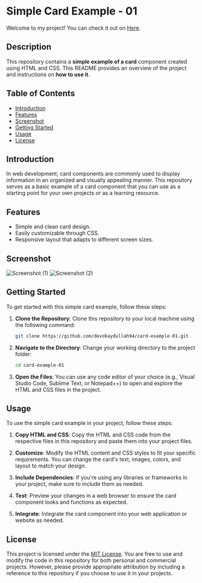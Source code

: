 # Simple Card Example - 01

Welcome to my project! You can check it out on [Here](https://card-example-01.vercel.app).

## Description

This repository contains a __simple example of a card__ component created using HTML and CSS. This README provides an overview of the project and instructions on **how to use it**.

## Table of Contents

- [Introduction](#introduction)
- [Features](#features)
- [Screenshot](#screenshot)
- [Getting Started](#getting-started)
- [Usage](#usage)
- [License](#license)

## Introduction

In web development, card components are commonly used to display information in an organized and visually appealing manner. This repository serves as a basic example of a card component that you can use as a starting point for your own projects or as a learning resource.

## Features

- Simple and clean card design.
- Easily customizable through CSS.
- Responsive layout that adapts to different screen sizes.

## Screenshot
![Screenshot (1)](https://github.com/devobaydullah94/card-example-01/assets/142870705/beb15fbf-a899-47d9-bed5-3a762da7efa8)
![Screenshot (2)](https://github.com/devobaydullah94/card-example-01/assets/142870705/9241fe5b-2487-46ed-958d-7daf0bb223ac)


## Getting Started

To get started with this simple card example, follow these steps:

1. **Clone the Repository**: Clone this repository to your local machine using the following command:

   ```bash
   git clone https://github.com/devobaydullah94/card-example-01.git
   ```

2. **Navigate to the Directory**: Change your working directory to the project folder:

   ```bash
   cd card-example-01
   ```

3. **Open the Files**: You can use any code editor of your choice (e.g., Visual Studio Code, Sublime Text, or Notepad++) to open and explore the HTML and CSS files in the project.

## Usage

To use the simple card example in your project, follow these steps:

1. **Copy HTML and CSS**: Copy the HTML and CSS code from the respective files in this repository and paste them into your project files.

2. **Customize**: Modify the HTML content and CSS styles to fit your specific requirements. You can change the card's text, images, colors, and layout to match your design.

3. **Include Dependencies**: If you're using any libraries or frameworks in your project, make sure to include them as needed.

4. **Test**: Preview your changes in a web browser to ensure the card component looks and functions as expected.

5. **Integrate**: Integrate the card component into your web application or website as needed.

## License

This project is licensed under the [MIT License](LICENSE). You are free to use and modify the code in this repository for both personal and commercial projects. However, please provide appropriate attribution by including a reference to this repository if you choose to use it in your projects.

